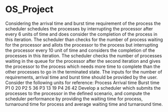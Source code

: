 # OS_Project
Considering the arrival time and burst time requirement of the process the scheduler schedules the processes by interrupting the processor after every 6 units of time and does consider the completion of the process in this iteration. The scheduler than checks for the number of process waiting for the processor and allots the processor to the process but interrupting the processor every 10 unit of time and considers the completion of the processes in this iteration.
The scheduler checks the number of processes waiting in the queue for the processor after the second iteration and gives the processor to the process which needs more time to complete than the other processes to go in the terminated state.
The inputs for the number of requirements, arrival time and burst time should be provided by the user.
Consider the following units for reference:
Process 	Arrival time	Burst time
  P1	        0	          20
  P2	        5	          36
  P3	        13	        19
  P4	        26	        42
 Develop a scheduler which submits the processes to the processor in the defined scenario, and compute the scheduler performance by providing the waiting time for process, turnaround time for process and average waiting time and turnaround time.


